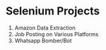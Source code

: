 # Selenium Projects
1. Amazon Data Extraction  
2. Job Posting on Various Platforms
3. Whatsapp Bomber/Bot
